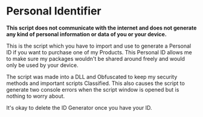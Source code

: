 # Personal Identifier
<b>This script does not communicate with the internet and does not generate any kind of personal information or data of you or your device.</b>

This is the script which you have to import and use to generate a Personal ID if you want to purchase one of my Products. 
This Personal ID allows me to make sure my packages wouldn't be shared around freely and would only be used by your device.

The script was made into a DLL and Obfuscated to keep my security methods and important scripts Classified. This also causes the script to generate two console errors
when the script window is opened but is nothing to worry about.

It's okay to delete the ID Generator once you have your ID.

